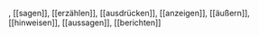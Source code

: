 , [[sagen]], [[erzählen]], [[ausdrücken]], [[anzeigen]], [[äußern]], [[hinweisen]], [[aussagen]], [[berichten]]